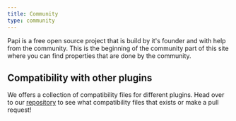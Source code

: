 ```yaml
---
title: Community
type: community
---
```


Papi is a free open source project that is build by it's founder and with help from the community. This is the beginning of the community part of this site where you can find properties that are done by the community.

## Compatibility with other plugins

We offers a collection of compatibility files for different plugins. Head over to our [repository](https://github.com/wp-papi/compatibility) to see what compatibility files that exists or make a pull request!
